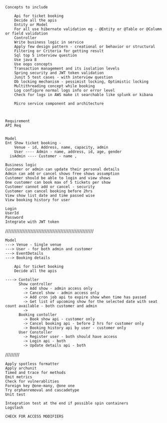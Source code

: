 
    Concepts to include

		Api for ticket booking
		Decide all the apis
		Entity or Model
		For all use hibernate validation eg - @Entity or @Table or @Column or field validation
		Controller
		Write business logic in service
		Apply few design pattern - creational or behavior or structural
		Filtering or Criteria for getting result
		Sql top 5 interview question
		Use java 8
		Use oops concepts
		Transaction management and its isolation levels
		Spring security and JWT token validation
		Junit 5 test cases - with interview question
		Db locking mechanism - pessimist locking, Optimistic locking
		Multithreading concept while booking
		Log configure normal logs info or error level
		Check for logs in AWS make it searchable like splunk or kibana

		Micro service component and architecture



    Requirement 
    API Req
    

    Model 
    Ent Show ticket booking - 
        Venue - id, Address, name, capacity, admin
        User ---- Admin - name, address, id, age, gender
      isAdmin ---- Customer - name ,  

    Business logic
    Customer or admin can update their personal details
    Admin can add or cancel shows free shows assumption
    Customer should be able to login and view shows
    One customer can book max of 5 tickets per show
    Customer cannot add or cancel - security
    Customer can cancel booking before 2hrs
    View show list date and time passed wise
    View booking history for user

    Login 
    UserId 
    Password 
    Integrate with JWT token


////////////////////////////////////////////////////////

    Model
    ---> Venue - Single venue 
    ---> User - for both admin and customer
    ---> EventDetails 
    ---> Booking details

		Api for ticket booking
		Decide all the apis

    ----> Contoller 
          Show controller
            -> Add show - admin access only 
            -> Cancel show - admin access only
            -> Add cron job api to expire show when time has passed
            -> Get list of upcoming show for the selected date with seat count available - both customer and admin
            -> 
          Booking contoller
            -> Book show api - customer only 
            -> Cancel booking api - before 2 hrs for customer only
            -> Booking history api by user - customer only
          User Constoller 
            -> Register user - both should have access
            -> Login api - both 
            -> Update details api - both 

/////////
  
    Apply spotless formatter
    Apply archunit 
    Timed and trace for methods
    Emit metrics
    Check for vulnerablities
    Foreign key @one-many, @one one
    Try orphanremoval and cascadetype
    Unit test 

    Integration test at the end if possible spin containers
    Logstash

    CHECK FOR ACCESS MODIFIERS 
    
    
            
          
    
    
    
    
    
    
    
    
    

